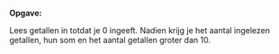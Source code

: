 **Opgave:**

Lees getallen in totdat je 0 ingeeft. Nadien krijg je het aantal ingelezen getallen, hun som en het aantal getallen groter dan 10. 